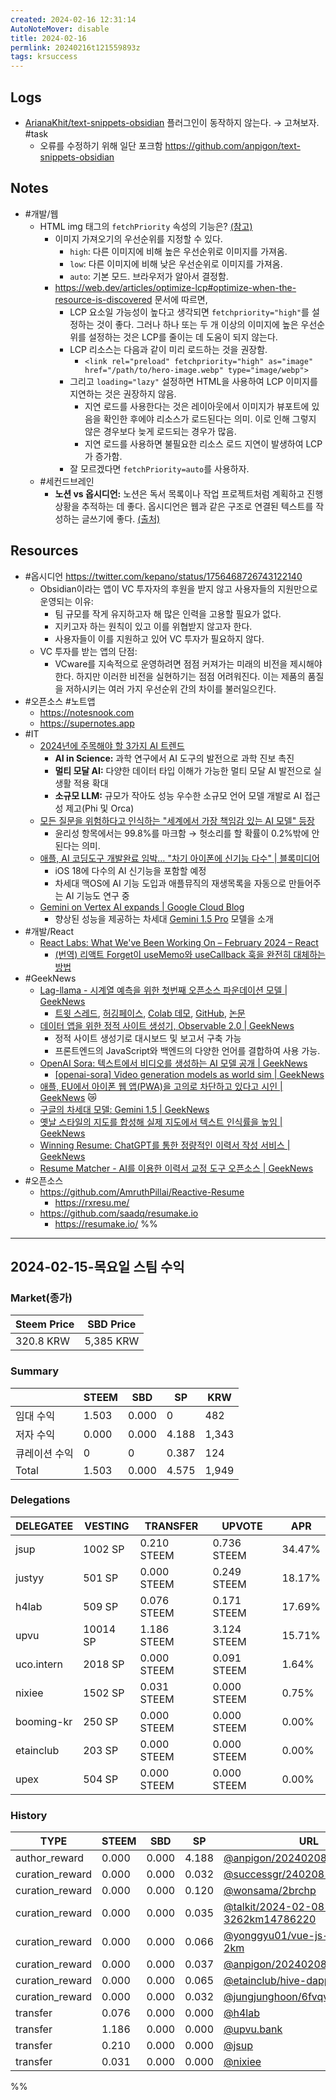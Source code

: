 ```yaml
---
created: 2024-02-16 12:31:14
AutoNoteMover: disable
title: 2024-02-16
permlink: 20240216t121559893z
tags: krsuccess
---
```


## Logs
- [ArianaKhit/text-snippets-obsidian](https://github.com/ArianaKhit/text-snippets-obsidian) 플러그인이 동작하지 않는다. → 고쳐보자.  #task
	- 오류를 수정하기 위해 일단 포크함 https://github.com/anpigon/text-snippets-obsidian

## Notes

- #개발/웹
	- HTML img 태그의 `fetchPriority` 속성의 기능은? [(참고)](https://developer.mozilla.org/en-US/docs/Web/API/HTMLImageElement/fetchPriority)
		- 이미지 가져오기의 우선순위를 지정할 수 있다.
			- `high`: 다른 이미지에 비해 높은 우선순위로 이미지를 가져옴.
			- `low`: 다른 이미지에 비해 낮은 우선순위로 이미지를 가져옴.
			- `auto`: 기본 모드. 브라우저가 알아서 결정함.
		- https://web.dev/articles/optimize-lcp#optimize-when-the-resource-is-discovered 문서에 따르면,
			- LCP 요소일 가능성이 높다고 생각되면 `fetchpriority="high"`를 설정하는 것이 좋다. 그러나 하나 또는 두 개 이상의 이미지에 높은 우선순위를 설정하는 것은 LCP를 줄이는 데 도움이 되지 않는다.
			- LCP 리소스는 다음과 같이 미리 로드하는 것을 권장함.
				- `<link rel="preload" fetchpriority="high" as="image" href="/path/to/hero-image.webp" type="image/webp">`
			- 그리고 `loading="lazy"` 설정하면 HTML을 사용하여 LCP 이미지를 지연하는 것은 권장하지 않음.
				- 지연 로드를 사용한다는 것은 레이아웃에서 이미지가 뷰포트에 있음을 확인한 후에야 리소스가 로드된다는 의미. 이로 인해 그렇지 않은 경우보다 늦게 로드되는 경우가 많음.
				- 지연 로드를 사용하면 불필요한 리소스 로드 지연이 발생하여 LCP가 증가함.
			- 잘 모르겠다면 `fetchPriority=auto`를 사용하자.
	- #세컨드브레인
		- **노션 vs 옵시디언:** 노션은 독서 목록이나 작업 프로젝트처럼 계획하고 진행 상황을 추적하는 데 좋다. 옵시디언은 웹과 같은 구조로 연결된 텍스트를 작성하는 글쓰기에 좋다. [(출처)](https://www.reddit.com/r/Notion/comments/17h2ioi/notion_vs_obsidian/)

## Resources
- #옵시디언 https://twitter.com/kepano/status/1756468726743122140
	- Obsidian이라는 앱이 VC 투자자의 후원을 받지 않고 사용자들의 지원만으로 운영되는 이유:
		- 팀 규모를 작게 유지하고자 해 많은 인력을 고용할 필요가 없다.
		- 지키고자 하는 원칙이 있고 이를 위협받지 않고자 한다.
		- 사용자들이 이를 지원하고 있어 VC 투자가 필요하지 않다.
	- VC 투자를 받는 앱의 단점:
		- VCware를 지속적으로 운영하려면 점점 커져가는 미래의 비전을 제시해야 한다. 하지만 이러한 비전을 실현하기는 점점 어려워진다. 이는 제품의 품질을 저하시키는 여러 가지 우선순위 간의 차이를 불러일으킨다.
- #오픈소스 #노트앱
	- https://notesnook.com
	- https://supernotes.app
- #IT
	- [2024년에 주목해야 할 3가지 AI 트렌드](https://news.microsoft.com/three-big-ai-trends-to-watch-in-2024)
		- **AI in Science:** 과학 연구에서 AI 도구의 발전으로 과학 진보 촉진
		- **멀티 모달 AI:** 다양한 데이터 타입 이해가 가능한 멀티 모달 AI 발전으로 실생활 적용 확대
		- **소규모 LLM:** 규모가 작아도 성능 우수한 소규모 언어 모델 개발로 AI 접근성 제고(Phi 및 Orca)
	- [모든 질문을 위험하다고 인식하는 "세계에서 가장 책임감 있는 AI 모델" 등장](https://www.aitimes.com/news/articleView.html?idxno=157110)
		- 윤리성 항목에서는 99.8%를 마크함 →  헛소리를 할 확률이 0.2%밖에 안 된다는 의미.
	- [애플, AI 코딩도구 개발완료 임박… "차기 아이폰에 신기능 다수" | 블록미디어](https://www.blockmedia.co.kr/archives/466316)
		- iOS 18에 다수의 AI 신기능을 포함할 예정
		- 차세대 맥OS에 AI 기능 도입과 애플뮤직의 재생목록을 자동으로 만들어주는 AI 기능도 연구 중
	- [Gemini on Vertex AI expands | Google Cloud Blog](https://cloud.google.com/blog/products/ai-machine-learning/gemini-on-vertex-ai-expands?hl=en)
		- 향상된 성능을 제공하는 차세대 [Gemini 1.5 Pro](https://blog.google/technology/ai/google-gemini-next-generation-model-february-2024/) 모델을 소개
- #개발/React
	- [React Labs: What We've Been Working On – February 2024 – React](https://react.dev/blog/2024/02/15/react-labs-what-we-have-been-working-on-february-2024#react-compiler)
		- [(번역) 리액트 Forget이 useMemo와 useCallback 훅을 완전히 대체하는 방법](https://velog.io/@lky5697/how-react-forget-will-make-react-usememo-and-usecallback-hooks-absolutely-redundant)
- #GeekNews
	- [Lag-llama - 시계열 예측을 위한 첫번째 오픈소스 파운데이션 모델 | GeekNews](https://news.hada.io/topic?id=13384)
		- [트윗 스레드](https://twitter.com/arjunashok37/status/1755261111233114165), [허깅페이스](https://huggingface.co/time-series-foundation-models/Lag-Llama), [Colab 데모](https://colab.research.google.com/drive/13HHKYL_HflHBKxDWycXgIUAHSeHRR5eo?usp=sharing), [GitHub](https://github.com/time-series-foundation-models/lag-llama), [논문](https://time-series-foundation-models.github.io/lag-llama.pdf)
	- [데이터 앱을 위한 정적 사이트 생성기, Observable 2.0 | GeekNews](https://news.hada.io/topic?id=13387)
		- 정적 사이트 생성기로 대시보드 및 보고서 구축 가능
		- 프론트엔드의 JavaScript와 백엔드의 다양한 언어를 결합하여 사용 가능.
	- [OpenAI Sora: 텍스트에서 비디오를 생성하는 AI 모델 공개  | GeekNews](https://news.hada.io/topic?id=13383)
		- [[openai-sora] Video generation models as world sim | GeekNews](https://news.hada.io/topic?id=13393)
	- [애플, EU에서 아이폰 웹 앱(PWA)을 고의로 차단하고 있다고 시인 | GeekNews](https://news.hada.io/topic?id=13390) 😿
	- [구글의 차세대 모델: Gemini 1.5 | GeekNews](https://news.hada.io/topic?id=13385)
	- [옛날 스타일의 지도를 합성해 실제 지도에서 텍스트 인식률을 높임 | GeekNews](https://news.hada.io/topic?id=13380)
	- [Winning Resume: ChatGPT를 통한 정량적인 이력서 작성 서비스  | GeekNews](https://news.hada.io/topic?id=10104)
	- [Resume Matcher - AI를 이용한 이력서 교정 도구 오픈소스 | GeekNews](https://news.hada.io/topic?id=12229)
- #오픈소스
	- https://github.com/AmruthPillai/Reactive-Resume
		- https://rxresu.me/
	- https://github.com/saadq/resumake.io
		- https://resumake.io/
%%
---

## 2024-02-15-목요일 스팀 수익

### Market(종가)
| Steem Price | SBD Price |
| --- | --- |
| 320.8 KRW | 5,385 KRW |

### Summary
| | STEEM | SBD | SP | KRW |
| --- | --- | --- | --- |--- |
| 임대 수익 | 1.503 | 0.000 | 0 | 482 |
| 저자 수익 | 0.000 | 0.000 | 4.188 | 1,343 |
| 큐레이션 수익 | 0 | 0 | 0.387 | 124 |
| Total | 1.503 | 0.000 | 4.575 | 1,949 |

### Delegations
| DELEGATEE | VESTING | TRANSFER | UPVOTE | APR |
| --- | --- | --- | --- | --- |
| jsup | 1002 SP | 0.210 STEEM | 0.736 STEEM | 34.47% |
| justyy | 501 SP | 0.000 STEEM | 0.249 STEEM | 18.17% |
| h4lab | 509 SP | 0.076 STEEM | 0.171 STEEM | 17.69% |
| upvu | 10014 SP | 1.186 STEEM | 3.124 STEEM | 15.71% |
| uco.intern | 2018 SP | 0.000 STEEM | 0.091 STEEM | 1.64% |
| nixiee | 1502 SP | 0.031 STEEM | 0.000 STEEM | 0.75% |
| booming-kr | 250 SP | 0.000 STEEM | 0.000 STEEM | 0.00% |
| etainclub | 203 SP | 0.000 STEEM | 0.000 STEEM | 0.00% |
| upex | 504 SP | 0.000 STEEM | 0.000 STEEM | 0.00% |

### History
| TYPE | STEEM | SBD | SP | URL |
| --- | --- | --- | --- | --- |
| author_reward | 0.000 | 0.000 | 4.188 | [@anpigon/20240208t140502432z](https://steemit.com/@anpigon/20240208t140502432z) |
| curation_reward | 0.000 | 0.000 | 0.032 | [@successgr/240208--5000](https://steemit.com/@successgr/240208--5000) |
| curation_reward | 0.000 | 0.000 | 0.120 | [@wonsama/2brchp](https://steemit.com/@wonsama/2brchp) |
| curation_reward | 0.000 | 0.000 | 0.035 | [@talkit/2024-02-08-3262km14786220](https://steemit.com/@talkit/2024-02-08-3262km14786220) |
| curation_reward | 0.000 | 0.000 | 0.066 | [@yonggyu01/vue-js-node-js-2km](https://steemit.com/@yonggyu01/vue-js-node-js-2km) |
| curation_reward | 0.000 | 0.000 | 0.037 | [@anpigon/20240208t140502432z](https://steemit.com/@anpigon/20240208t140502432z) |
| curation_reward | 0.000 | 0.000 | 0.065 | [@etainclub/hive-dapps](https://steemit.com/@etainclub/hive-dapps) |
| curation_reward | 0.000 | 0.000 | 0.032 | [@jungjunghoon/6fvqvg](https://steemit.com/@jungjunghoon/6fvqvg) |
| transfer | 0.076 | 0.000 | 0.000 | [@h4lab](https://steemit.com/@h4lab) |
| transfer | 1.186 | 0.000 | 0.000 | [@upvu.bank](https://steemit.com/@upvu.bank) |
| transfer | 0.210 | 0.000 | 0.000 | [@jsup](https://steemit.com/@jsup) |
| transfer | 0.031 | 0.000 | 0.000 | [@nixiee](https://steemit.com/@nixiee) |


%%

